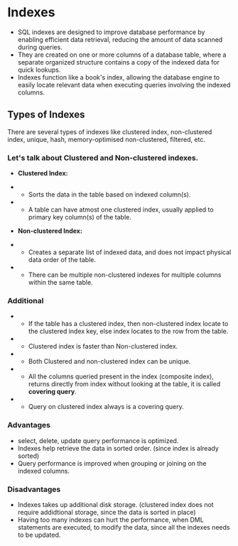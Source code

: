 # Indexes

- SQL indexes are designed to improve database performance by enabling efficient data retrieval, reducing the amount of data scanned during queries.
- They are created on one or more columns of a database table, where a separate organized structure contains a copy of the indexed data for quick lookups.
- Indexes function like a book's index, allowing the database engine to easily locate relevant data when executing queries involving the indexed columns.


## Types of Indexes

There are several types of indexes like clustered index, non-clustered index, unique, hash, memory-optimised non-clustered, filtered, etc.


### Let's talk about Clustered and Non-clustered indexes.

- **Clustered Index:**

- - Sorts the data in the table based on indexed column(s).
- - A table can have atmost one clustered index, usually applied to primary key column(s) of the table.


- **Non-clustered Index:**

- - Creates a separate list of indexed data, and does not impact physical data order of the table.
- - There can be multiple non-clustered indexes for multiple columns within the same table.

### Additional
- - If the table has a clustered index, then non-clustered index locate to the clustered index key, else index locates to the row from the table. 
- - Clustered index is faster than Non-clustered index.
- - Both Clustered and non-clustered index can be unique.
- - All the columns queried present in the index (composite index), returns directly from index without looking at the table, it is called **covering query**.
- - Query on clustered index always is a covering query.


### Advantages
- select, delete, update query performance is optimized.
- Indexes help retrieve the data in sorted order. (since index is already sorted)
- Query performance is improved when grouping or joining on the indexed columns. 

### Disadvantages
- Indexes takes up additional disk storage. (clustered index does not require addidtional storage, since the data is sorted in place)
- Having too many indexes can hurt the performance, when DML statements are executed, to modify the data, since all the indexes needs to be updated.
